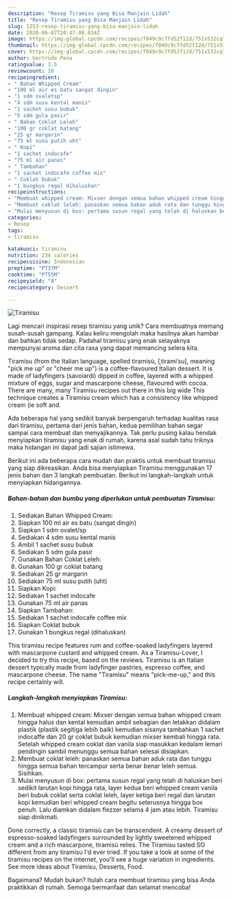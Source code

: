 ```yaml
---
description: "Resep Tiramisu yang Bisa Manjain Lidah"
title: "Resep Tiramisu yang Bisa Manjain Lidah"
slug: 1253-resep-tiramisu-yang-bisa-manjain-lidah
date: 2020-06-07T20:47:08.034Z
image: https://img-global.cpcdn.com/recipes/f049c9c7fd52f12d/751x532cq70/tiramisu-foto-resep-utama.jpg
thumbnail: https://img-global.cpcdn.com/recipes/f049c9c7fd52f12d/751x532cq70/tiramisu-foto-resep-utama.jpg
cover: https://img-global.cpcdn.com/recipes/f049c9c7fd52f12d/751x532cq70/tiramisu-foto-resep-utama.jpg
author: Gertrude Pena
ratingvalue: 3.5
reviewcount: 10
recipeingredient:
- " Bahan Whipped Cream"
- "100 ml air es batu sangat dingin"
- "1 sdm ovaletsp"
- "4 sdm susu kental manis"
- "1 sachet susu bubuk"
- "5 sdm gula pasir"
- " Bahan Coklat Leleh"
- "100 gr coklat batang"
- "25 gr margarin"
- "75 ml susu putih uht"
- " Kopi"
- "1 sachet indocafe"
- "75 ml air panas"
- " Tambahan"
- "1 sachet indocafe coffee mix"
- " Coklat bubuk"
- "1 bungkus regal dihaluskan"
recipeinstructions:
- "Membuat whipped cream: Mixser dengan semua bahan whipped cream hingga halus dan kental kemudian ambil sebagian dan letakkan didalam plastik (plastik segitiga lebih baik) kemudian sisanya tambahkan 1 sachet indocaffe dan 20 gr coklat bubuk kemudian mixser kembali hingga rata. Setelah whipped cream coklat dan vanila siap masukkan kedalam lemari pendingin sambil menunggu semua bahan selesai disiapkan."
- "Membuat coklat leleh: panaskan semua bahan aduk rata dan tunggu hingga semua bahan tercampur serta benar benar leleh semua. Sisihkan."
- "Mulai menyusun di box: pertama susun regal yang telah di haluskan beri sedikit larutan kopi hingga rata, layer kedua beri whipped cream vanila beri bubuk coklat serta coklat leleh, layer ketiga beri regal dan larutan kopi kemudian beri whipped cream begitu seterusnya hingga box penuh. Lalu diamkan didalam flezzer selama 4 jam atau lebih. Tiramisu siap dinikmati."
categories:
- Resep
tags:
- tiramisu

katakunci: tiramisu 
nutrition: 234 calories
recipecuisine: Indonesian
preptime: "PT37M"
cooktime: "PT55M"
recipeyield: "4"
recipecategory: Dessert

---
```



![Tiramisu](https://img-global.cpcdn.com/recipes/f049c9c7fd52f12d/751x532cq70/tiramisu-foto-resep-utama.jpg)

Lagi mencari inspirasi resep tiramisu yang unik? Cara membuatnya memang susah-susah gampang. Kalau keliru mengolah maka hasilnya akan hambar dan bahkan tidak sedap. Padahal tiramisu yang enak selayaknya mempunyai aroma dan cita rasa yang dapat memancing selera kita.

Tiramisu (from the Italian language, spelled tiramisù, [ˌtiramiˈsu], meaning &#34;pick me up&#34; or &#34;cheer me up&#34;) is a coffee-flavoured Italian dessert. It is made of ladyfingers (savoiardi) dipped in coffee, layered with a whipped mixture of eggs, sugar and mascarpone cheese, flavoured with cocoa. There are many, many Tiramisu recipes out there in this big wide This technique creates a Tiramisu cream which has a consistency like whipped cream (ie soft and.

Ada beberapa hal yang sedikit banyak berpengaruh terhadap kualitas rasa dari tiramisu, pertama dari jenis bahan, kedua pemilihan bahan segar sampai cara membuat dan menyajikannya. Tak perlu pusing kalau hendak menyiapkan tiramisu yang enak di rumah, karena asal sudah tahu triknya maka hidangan ini dapat jadi sajian istimewa.


Berikut ini ada beberapa cara mudah dan praktis untuk membuat tiramisu yang siap dikreasikan. Anda bisa menyiapkan Tiramisu menggunakan 17 jenis bahan dan 3 langkah pembuatan. Berikut ini langkah-langkah untuk menyiapkan hidangannya.

<!--inarticleads1-->

##### Bahan-bahan dan bumbu yang diperlukan untuk pembuatan Tiramisu:

1. Sediakan  Bahan Whipped Cream:
1. Siapkan 100 ml air es batu (sangat dingin)
1. Siapkan 1 sdm ovalet/sp
1. Sediakan 4 sdm susu kental manis
1. Ambil 1 sachet susu bubuk
1. Sediakan 5 sdm gula pasir
1. Gunakan  Bahan Coklat Leleh:
1. Gunakan 100 gr coklat batang
1. Sediakan 25 gr margarin
1. Sediakan 75 ml susu putih (uht)
1. Siapkan  Kopi:
1. Sediakan 1 sachet indocafe
1. Gunakan 75 ml air panas
1. Siapkan  Tambahan:
1. Sediakan 1 sachet indocafe coffee mix
1. Siapkan  Coklat bubuk
1. Gunakan 1 bungkus regal (dihaluskan)


This tiramisu recipe features rum and coffee-soaked ladyfingers layered with mascarpone custard and whipped cream. As a Tiramisu-Lover, I decided to try this recipe, based on the reviews. Tiramisu is an Italian dessert typically made from ladyfinger pastries, espresso coffee, and mascarpone cheese. The name &#34;Tiramisu&#34; means &#34;pick-me-up,&#34; and this recipe certainly will. 

<!--inarticleads2-->

##### Langkah-langkah menyiapkan Tiramisu:

1. Membuat whipped cream: Mixser dengan semua bahan whipped cream hingga halus dan kental kemudian ambil sebagian dan letakkan didalam plastik (plastik segitiga lebih baik) kemudian sisanya tambahkan 1 sachet indocaffe dan 20 gr coklat bubuk kemudian mixser kembali hingga rata. Setelah whipped cream coklat dan vanila siap masukkan kedalam lemari pendingin sambil menunggu semua bahan selesai disiapkan.
1. Membuat coklat leleh: panaskan semua bahan aduk rata dan tunggu hingga semua bahan tercampur serta benar benar leleh semua. Sisihkan.
1. Mulai menyusun di box: pertama susun regal yang telah di haluskan beri sedikit larutan kopi hingga rata, layer kedua beri whipped cream vanila beri bubuk coklat serta coklat leleh, layer ketiga beri regal dan larutan kopi kemudian beri whipped cream begitu seterusnya hingga box penuh. Lalu diamkan didalam flezzer selama 4 jam atau lebih. Tiramisu siap dinikmati.


Done correctly, a classic tiramisù can be transcendent. A creamy dessert of espresso-soaked ladyfingers surrounded by lightly sweetened whipped cream and a rich mascarpone, tiramisù relies. The Tiramisu tasted SO different from any tiramisu I&#39;d ever tried. If you take a look at some of the tiramisu recipes on the internet, you&#39;ll see a huge variation in ingredients. See more ideas about Tiramisu, Desserts, Food. 

Bagaimana? Mudah bukan? Itulah cara membuat tiramisu yang bisa Anda praktikkan di rumah. Semoga bermanfaat dan selamat mencoba!
